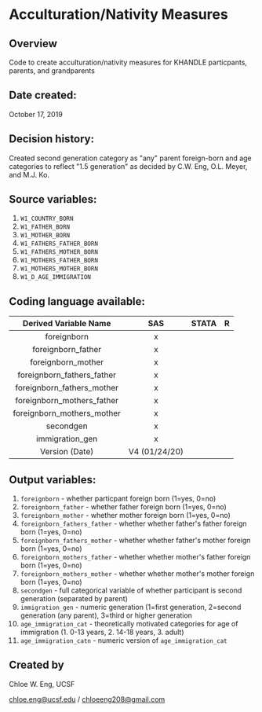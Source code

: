 # Acculturation/Nativity Measures

## Overview
Code to create acculturation/nativity measures for KHANDLE particpants, parents, and grandparents

## Date created:
October 17, 2019

## Decision history:
Created second generation category as "any" parent foreign-born and age categories to reflect "1.5 generation" as decided by C.W. Eng, O.L. Meyer, and M.J. Ko.

## Source variables: 
1. `W1_COUNTRY_BORN`
2. `W1_FATHER_BORN`
3. `W1_MOTHER_BORN`
4. `W1_FATHERS_FATHER_BORN`
5. `W1_FATHERS_MOTHER_BORN`
6. `W1_MOTHERS_FATHER_BORN`
7. `W1_MOTHERS_MOTHER_BORN` 
8. `W1_D_AGE_IMMIGRATION`

 ## Coding language available:
| Derived Variable Name | SAS  | STATA  | R  |
| :---:   | :-: | :-: | :-: |
| foreignborn | x |  | |
| foreignborn_father | x |  | |
| foreignborn_mother | x |  | |
| foreignborn_fathers_father | x |  | |
| foreignborn_fathers_mother | x |  | |
| foreignborn_mothers_father | x |  | |
| foreignborn_mothers_mother | x |  | |
| secondgen | x |  | | 
| immigration_gen | x |  | |
| Version (Date) | V4 (01/24/20) | | |

## Output variables: 
1. `foreignborn` - whether particpant foreign born (1=yes, 0=no)
2. `foreignborn_father` - whether father foreign born (1=yes, 0=no)
3. `foreignborn_mother` - whether mother foreign born (1=yes, 0=no)
4. `foreignborn_fathers_father` - whether whether father's father foreign born (1=yes, 0=no)
5. `foreignborn_fathers_mother` - whether whether father's mother foreign born (1=yes, 0=no)
6. `foreignborn_mothers_father` - whether whether mother's father foreign born (1=yes, 0=no) 
7. `foreignborn_mothers_mother` - whether whether mother's mother foreign born (1=yes, 0=no) 
8. `secondgen` - full categorical variable of whether participant is second generation (separated by parent)
9. `immigration_gen` - numeric generation (1=first generation, 2=second generation (any parent), 3=third or higher generation
10. `age_immigration_cat` - theoretically motivated categories for age of immigration (1. 0-13 years, 2. 14-18 years, 3. adult)
11. `age_immigration_catn` - numeric version of `age_immigration_cat` 

## Created by

Chloe W. Eng, UCSF 

chloe.eng@ucsf.edu / chloeeng208@gmail.com
